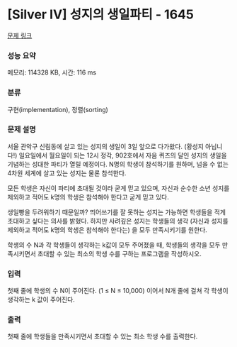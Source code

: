 # [Silver IV] 성지의 생일파티 - 1645 

[문제 링크](https://www.acmicpc.net/problem/1645) 

### 성능 요약

메모리: 114328 KB, 시간: 116 ms

### 분류

구현(implementation), 정렬(sorting)

### 문제 설명

<p>서울 관악구 신림동에 살고 있는 성지의 생일이 3일 앞으로 다가왔다. (황성지 아닙니다!) 일요일에서 월요일이 되는 12시 정각, 902호에서 자음 퀴즈의 달인 성지의 생일을 기념하는 성대한 파티가 열릴 예정이다. N명의 학생이 참석하기를 원하며, 넘을 수 없는 4차원 세계에 살고 있는 성지는 물론 참석한다.</p>

<p>모든 학생은 자신이 파티에 초대될 것이라 굳게 믿고 있으며, 자신과 순수한 소년 성지를 제외하고 적어도 k명의 학생은 참석해야 한다고 굳게 믿고 있다.</p>

<p>생일빵을 두려워하기 때문일까? 띄어쓰기를 잘 못하는 성지는 가능하면 학생들을 적게 초대하고 싶다는 의사를 밝혔다. 하지만 사려깊은 성지는 학생들의 생각 (자신과 성지를 제외하고 적어도 k명의 학생은 참석해야 한다는) 을 모두 만족시키기를 원한다.</p>

<p>학생의 수 N과 각 학생들이 생각하는 k값이 모두 주어졌을 때, 학생들의 생각을 모두 만족시키면서 초대할 수 있는 최소의 학생 수를 구하는 프로그램을 작성하시오.</p>

### 입력 

 <p>첫째 줄에 학생의 수 N이 주어진다. (1 ≤ N ≤ 10,000) 이어서 N개 줄에 걸쳐 각 학생이 생각하는 k 값이 주어진다.</p>

### 출력 

 <p>첫째 줄에 학생들을 만족시키면서 초대할 수 있는 최소 학생 수를 출력한다.</p>

